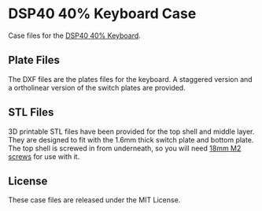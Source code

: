 # DSP40 40% Keyboard Case
Case files for the [DSP40 40% Keyboard](https://keeb.io/products/dsp40-40-staggered-or-ortholinear-keyboard).

## Plate Files
The DXF files are the plates files for the keyboard. A staggered version and a ortholinear version of the switch plates are provided.

## STL Files
3D printable STL files have been provided for the top shell and middle layer. They are designed to fit with the 1.6mm thick switch plate and bottom plate. The top shell is screwed in from underneath, so you will need [18mm M2 screws](https://keeb.io/products/m2-screws-and-standoffs?variant=39405256147038) for use with it.

## License
These case files are released under the MIT License.
